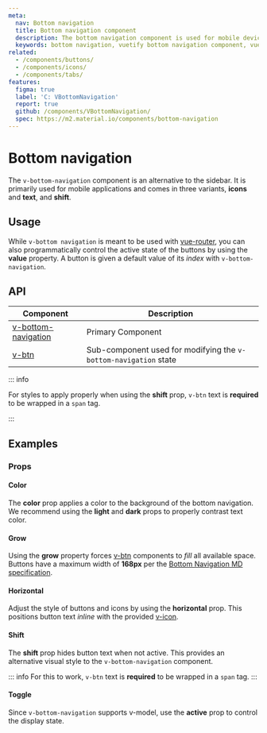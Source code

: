 ```yaml
---
meta:
  nav: Bottom navigation
  title: Bottom navigation component
  description: The bottom navigation component is used for mobile devices and acts as the primary navigation for your application.
  keywords: bottom navigation, vuetify bottom navigation component, vue bottom navigation component
related:
  - /components/buttons/
  - /components/icons/
  - /components/tabs/
features:
  figma: true
  label: 'C: VBottomNavigation'
  report: true
  github: /components/VBottomNavigation/
  spec: https://m2.material.io/components/bottom-navigation
---
```


# Bottom navigation

The `v-bottom-navigation` component is an alternative to the sidebar. It is primarily used for mobile applications and comes in three variants, **icons** and **text**, and **shift**.

<PageFeatures />

## Usage

While `v-bottom navigation` is meant to be used with [vue-router](https://router.vuejs.org/), you can also programmatically control the active state of the buttons by using the **value** property. A button is given a default value of its _index_ with `v-bottom-navigation`.

<ExamplesUsage name="v-bottom-navigation" />

<PromotedEntry />

## API

| Component | Description |
| - | - |
| [v-bottom-navigation](/api/v-bottom-navigation/) | Primary Component |
| [v-btn](/api/v-btn/) | Sub-component used for modifying the `v-bottom-navigation` state |

<ApiInline hide-links />

::: info

For styles to apply properly when using the **shift** prop, `v-btn` text is **required** to be wrapped in a `span` tag.

:::

## Examples

### Props

#### Color

The **color** prop applies a color to the background of the bottom navigation. We recommend using the **light** and **dark** props to properly contrast text color.

<ExamplesExample file="v-bottom-navigation/prop-color" />

#### Grow

Using the **grow** property forces [v-btn](/components/buttons/) components to _fill_ all available space. Buttons have a maximum width of **168px** per the [Bottom Navigation MD specification](https://material.io/components/bottom-navigation#specs).

<ExamplesExample file="v-bottom-navigation/prop-grow" />

<!-- TODO: Fix this example when scrolling techniques is implemented
#### Hide on scroll

The `v-bottom-navigation` component hides when *scrolling up* when using the **hide-on-scroll** property. This is similar to the [scrolling techniques](https://material.io/archive/guidelines/patterns/scrolling-techniques.html) that are supported in [v-app-bar](/components/app-bars/). In the following example, scroll *up and down* to see this behavior.

<ExamplesExample file="v-bottom-navigation/prop-hide-on-scroll" />
-->

#### Horizontal

Adjust the style of buttons and icons by using the **horizontal** prop. This positions button text *inline* with the provided [v-icon](/components/icons/).

<ExamplesExample file="v-bottom-navigation/prop-horizontal" />

<!-- TODO: Fix this example when scrolling techniques is implemented
#### Scroll threshold

Modify the **scroll-threshold** property to increase the distance a user must scroll before the `v-bottom-navigation` is hidden.

<ExamplesExample file="v-bottom-navigation/prop-scroll-threshold" />
-->

#### Shift

The **shift** prop hides button text when not active. This provides an alternative visual style to the `v-bottom-navigation` component.

::: info
  For this to work, `v-btn` text is **required** to be wrapped in a `span` tag.
:::

<ExamplesExample file="v-bottom-navigation/prop-shift" />

#### Toggle

Since `v-bottom-navigation` supports v-model, use the **active** prop to control the display state.

<ExamplesExample file="v-bottom-navigation/prop-toggle" />
